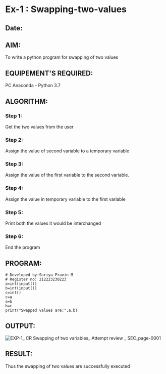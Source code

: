 # Ex-1 : Swapping-two-values
## Date: 
## AIM:
To write a python program for swapping of two values

## EQUIPEMENT'S REQUIRED: 
PC
Anaconda - Python 3.7

## ALGORITHM: 
### Step 1:
Get the two values from the user
### Step 2: 
Assign the value of second variable to a temporary variable 
### Step 3: 
Assign the value of the first variable to the second variable.
### Step 4:  
Assign the value in temporary variable to the first variable
### Step 5: 
Print both the values it would be interchanged
### Step 6: 
End the program

## PROGRAM:
```
# Developed by:Suriya Pravin M
# Register no: 212223230223
a=int(input())
b=int(input())
c=int()
c=a
a=b
b=c
print("Swapped values are:",a,b)
```

## OUTPUT:


![EXP-1_ CR Swapping of two variables_ Attempt review _ SEC_page-0001](https://github.com/user-attachments/assets/524a8d48-ff56-4da8-8c53-e3b553a58ab2)


## RESULT:
Thus the swapping of two values are successfully executed
